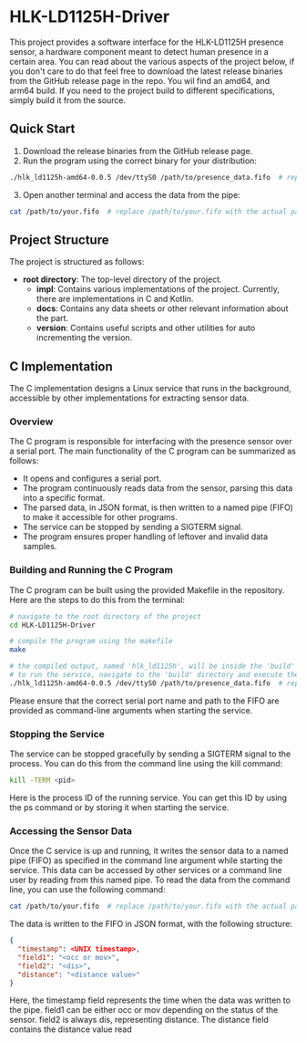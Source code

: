 # HLK-LD1125H-Driver
This project provides a software interface for the HLK-LD1125H presence sensor, a hardware component meant to detect human presence in a certain area. You can read about the various aspects of the project below, if you don't care to do that feel free to download the latest release binaries from the GitHub release page in the repo. You wil find an amd64, and arm64 build. If you need to the project build to different specifications, simply build it from the source.

## Quick Start
1. Download the release binaries from the GitHub release page.
2. Run the program using the correct binary for your distribution:
```sh
./hlk_ld1125h-amd64-0.0.5 /dev/ttyS0 /path/to/presence_data.fifo  # replace /dev/ttyS0 and /path/to/presence_data.fifo with the actual serial port of the sensor and desired path to the FIFO
```
3. Open another terminal and access the data from the pipe:
```sh
cat /path/to/your.fifo  # replace /path/to/your.fifo with the actual path to the FIFO
```

## Project Structure
The project is structured as follows:
- **root directory**: The top-level directory of the project.
  - **impl**: Contains various implementations of the project. Currently, there are implementations in C and Kotlin.
  - **docs**: Contains any data sheets or other relevant information about the part.
  - **version**: Contains useful scripts and other utilities for auto incrementing the version.

## C Implementation
The C implementation designs a Linux service that runs in the background, accessible by other implementations for extracting sensor data.

### Overview
The C program is responsible for interfacing with the presence sensor over a serial port. The main functionality of the C program can be summarized as follows:
- It opens and configures a serial port.
- The program continuously reads data from the sensor, parsing this data into a specific format.
- The parsed data, in JSON format, is then written to a named pipe (FIFO) to make it accessible for other programs.
- The service can be stopped by sending a SIGTERM signal.
- The program ensures proper handling of leftover and invalid data samples.

### Building and Running the C Program
The C program can be built using the provided Makefile in the repository. Here are the steps to do this from the terminal:

```sh
# navigate to the root directory of the project
cd HLK-LD1125H-Driver

# compile the program using the makefile
make

# the compiled output, named 'hlk_ld1125h', will be inside the 'build' directory
# to run the service, navigate to the 'build' directory and execute the following command:
./hlk_ld1125h-amd64-0.0.5 /dev/ttyS0 /path/to/presence_data.fifo  # replace /dev/ttyS0 and /path/to/presence_data.fifo with the actual serial port of the sensor and desired path to the FIFO
```
Please ensure that the correct serial port name and path to the FIFO are provided as command-line arguments when starting the service.

### Stopping the Service
The service can be stopped gracefully by sending a SIGTERM signal to the process. You can do this from the command line using the kill command:

```sh
kill -TERM <pid>
```
Here <pid> is the process ID of the running service. You can get this ID by using the ps command or by storing it when starting the service.

### Accessing the Sensor Data
Once the C service is up and running, it writes the sensor data to a named pipe (FIFO) as specified in the command line argument while starting the service. This data can be accessed by other services or a command line user by reading from this named pipe. To read the data from the command line, you can use the following command:

```sh
cat /path/to/your.fifo  # replace /path/to/your.fifo with the actual path to the FIFO
```
The data is written to the FIFO in JSON format, with the following structure:
```json
{
  "timestamp": <UNIX timestamp>,
  "field1": "<occ or mov>",
  "field2": "<dis>",
  "distance": "<distance value>"
}
```
Here, the timestamp field represents the time when the data was written to the pipe. field1 can be either occ or mov depending on the status of the sensor. field2 is always dis, representing distance. The distance field contains the distance value read
